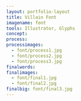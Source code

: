 ```yaml
---
layout: portfolio-layout
title: Villain Font
imagename: font
tools: Illustrator, Glyphs
concept:
process:
processimages:
  - font/process1.jpg
  - font/process2.jpg
  - font/process3.jpg
finalwords:
finalimages:
  - font/final1.jpg
  - font/final2.jpg
finalbig: font/final3.jpg
---
```

